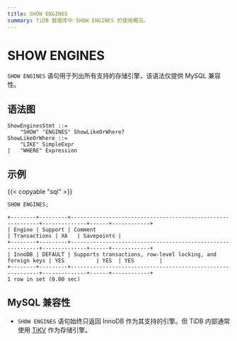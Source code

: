 ```yaml
---
title: SHOW ENGINES
summary: TiDB 数据库中 SHOW ENGINES 的使用概况。
---
```


# SHOW ENGINES

`SHOW ENGINES` 语句用于列出所有支持的存储引擎，该语法仅提供 MySQL 兼容性。

## 语法图

```ebnf+diagram
ShowEnginesStmt ::=
    "SHOW" "ENGINES" ShowLikeOrWhere?
ShowLikeOrWhere ::=
    "LIKE" SimpleExpr
|   "WHERE" Expression
```

## 示例

{{< copyable "sql" >}}

```sql
SHOW ENGINES;
```

```
+--------+---------+------------------------------------------------------------+--------------+------+------------+
| Engine | Support | Comment                                                    | Transactions | XA   | Savepoints |
+--------+---------+------------------------------------------------------------+--------------+------+------------+
| InnoDB | DEFAULT | Supports transactions, row-level locking, and foreign keys | YES          | YES  | YES        |
+--------+---------+------------------------------------------------------------+--------------+------+------------+
1 row in set (0.00 sec)
```

## MySQL 兼容性

* `SHOW ENGINES` 语句始终只返回 InnoDB 作为其支持的引擎。但 TiDB 内部通常使用 [TiKV](/tikv-overview.md) 作为存储引擎。
